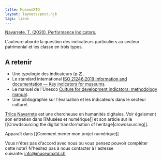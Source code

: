 ```yaml
---
title: MuseumXTD
layout: layouts/post.njk
tags: liens
---
```

[Navarrete, T. (2020). Performance Indicators.](https://repub.eur.nl/pub/127010)

L'auteure aborde la question des indicateurs particuliers au secteur patrimonial et les classe en trois types. 

## A retenir
- Une typologie des indicateurs (p.2).
- Le standard international [ISO 21246:2019 Information and documentation — Key indicators for museums](https://www.iso.org/standard/70231.html). 
- Le manuel de l'Unesco [Culture for development indicators: methodology manual](https://unesdoc.unesco.org/ark:/48223/pf0000229608). 
- Une bibliographie sur l'évaluation et les indicateurs dans le secteur culturel. 
  
[Trilce Navarrete](https://trilcenavarrete.com/) est une chercheuse en humanités digitales. Voir également son entretien dans [[Musées et numérique]] et son article sur le [[Crowdsourcing the digital transformation of heritage|crowdsourcing]]. 


Apparaît dans [[Comment mener mon projet numérique]]

Vous n'êtes pas d'accord avec nous ou vous pensez pouvoir compléter cette note? N'hésitez pas à nous contacter à l'adresse suivante: [info@museumxtd.ch](mailto:info@museumxtd.ch)